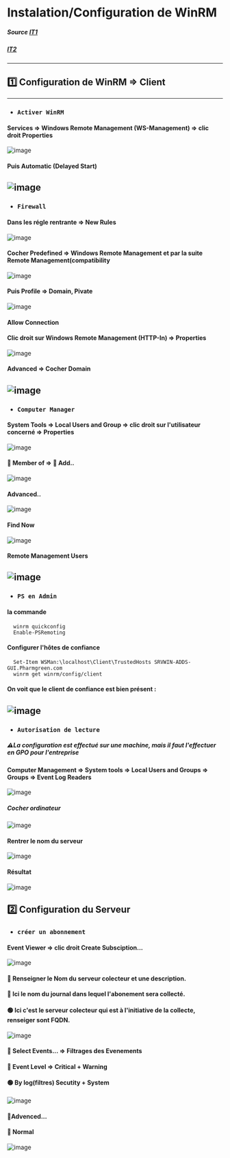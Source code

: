 # Instalation/Configuration de WinRM
##### Source [IT1](https://www.it-connect.fr/observateur-devenements-transferts-et-abonnements/)
##### [IT2](https://www.it-connect.fr/activer-winrm-par-gpo-sous-windows-server/)
---
## 1️⃣ Configuration de WinRM => Client
---
* ###  `Activer WinRM` 
#### Services => Windows Remote Management (WS-Management) => clic droit Properties
![image](https://github.com/user-attachments/assets/c6dd562b-b1b5-42a5-9b92-66890c0edab3)
#### Puis Automatic (Delayed Start)
![image](https://github.com/user-attachments/assets/890c875e-f02c-42d6-95c8-2d0b6e99f0a1)
---
* ### `Firewall`
#### Dans les régle rentrante => New Rules 
![image](https://github.com/user-attachments/assets/d10bddad-6dd2-49b7-a52b-84ba5f389711)
#### Cocher Predefined => Windows Remote Management et par la suite Remote Management(compatibility
![image](https://github.com/user-attachments/assets/58edd5e1-7735-46f4-a2cc-6db7c8ffd39f)
#### Puis Profile => Domain, Pivate
![image](https://github.com/user-attachments/assets/76f7488e-ccff-435e-ade2-fa8adb10d025)
#### Allow Connection
#### Clic droit sur Windows Remote Management (HTTP-In) => Properties
![image](https://github.com/user-attachments/assets/7be50976-2c66-47f2-97e9-28dd08801eba)
#### Advanced => Cocher Domain
![image](https://github.com/user-attachments/assets/d33ab730-74d3-4fbe-bc96-8a92957a63a3)
---
* ### `Computer Manager`
#### System Tools => Local Users and Group => clic droit sur l'utilisateur concerné => Properties
![image](https://github.com/user-attachments/assets/e9d8111b-9854-47a5-84f1-121840cd36a3)
#### 🔵 Member of => 🔴 Add..
![image](https://github.com/user-attachments/assets/4a86c6a9-a73a-49e2-9e80-d8b03a02edc0)
#### Advanced..
![image](https://github.com/user-attachments/assets/ea99d218-7102-4a01-ba79-7afdd0948ec4)
#### Find Now
![image](https://github.com/user-attachments/assets/31a45453-9104-4126-91d7-a05f1601908e)
#### Remote Management Users
![image](https://github.com/user-attachments/assets/3651b310-94c0-4630-a33c-7638a5fc51f3)
---
* ### `PS en Admin`
#### la commande       
      winrm quickconfig
      Enable-PSRemoting
#### Configurer l'hôtes de confiance
      Set-Item WSMan:\localhost\Client\TrustedHosts SRVWIN-ADDS-GUI.Pharmgreen.com
      winrm get winrm/config/client
#### On voit que le client de confiance est bien présent :
![image](https://github.com/user-attachments/assets/41b2a654-bbc6-4223-9d19-179310bf83ac)
---
* ### `Autorisation de lecture`
##### ⚠️La configuration est effectué sur une machine, mais il faut l'effectuer en GPO pour l'entreprise
#### Computer Management => System tools => Local Users and Groups => Groups => Event Log Readers
![image](https://github.com/user-attachments/assets/76161ea9-3587-435f-81e3-8aacbf3a7b79)
##### Cocher ordinateur
![image](https://github.com/user-attachments/assets/acbe0bcc-e857-4f0d-b25e-1a653d4a08d1)
#### Rentrer le nom du serveur
![image](https://github.com/user-attachments/assets/4f29e518-77a6-494d-bef6-8f8829790583)
#### Résultat
![image](https://github.com/user-attachments/assets/130944d9-430f-4a2c-b0fe-a846919cf0ee)
## 2️⃣ Configuration du Serveur 
* ### `créer un abonnement`
#### Event Viewer => clic droit Create Subsciption...
![image](https://github.com/user-attachments/assets/d81c7eac-4ab0-4632-808e-7db5ca8e13c3)
#### 🔵 Renseigner le Nom du serveur colecteur et une description.
#### 🔴 Ici le nom du journal dans lequel l'abonement sera collecté.
#### 🟢 Ici c'est le serveur colecteur qui est à l'initiative de la collecte, renseiger sont FQDN.
![image](https://github.com/user-attachments/assets/7a807ef6-f053-4f18-9adb-1f1c971a05d1)
#### 🔵 Select Events... => Filtrages des Evenements
#### 🔴 Event Level => Critical + Warning
#### 🟢 By log(filtres) Secutity + System
![image](https://github.com/user-attachments/assets/d212babd-3845-4e77-8818-c4aefe5a830c)
#### 🔵Advenced...
#### 🔴 Normal
![image](https://github.com/user-attachments/assets/d14a9037-c4fd-4bb9-92b8-962c6570073c)
















